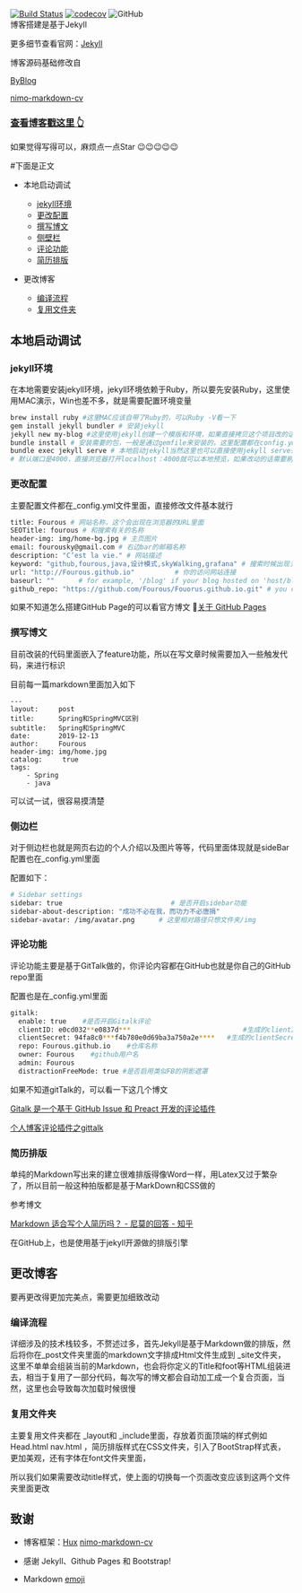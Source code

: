 [![Build Status](https://travis-ci.org/Fourous/Fourous.github.io.svg?branch=master)](https://travis-ci.org/Fourous/Fourous.github.io)
[![codecov](https://codecov.io/gh/Fourous/Fourous.github.io/branch/master/graph/badge.svg)](https://codecov.io/gh/Fourous/Fourous.github.io)
![GitHub](https://img.shields.io/github/license/Fourous/Fourous.github.io)
<br>
博客搭建是基于Jekyll 

更多细节查看官网：[Jekyll](http://jekyllcn.com/)

博客源码基础修改自

 [ByBlog](https://github.com/qiubaiying/qiubaiying.github.io)

[nimo-markdown-cv](https://github.com/wodeni/nimo-markdown-cv)

### [查看博客戳这里 👆](http://qiubaiying.github.io)

如果觉得写得可以，麻烦点一点Star :wink::wink::wink::wink::wink:

#下面是正文

* 本地启动调试
    * [jekyll环境](#jekyll环境)
    * [更改配置](#更改配置)
    * [撰写博文](#撰写博文)
    * [侧壁栏](#侧边栏)
    * [评论功能](#评论功能)
    * [简历排版](#简历排版)

* 更改博客
    * [编译流程](#编译流程)
    * [复用文件夹](#复用文件夹)
    
## 本地启动调试

### jekyll环境

在本地需要安装jekyll环境，jekyll环境依赖于Ruby，所以要先安装Ruby，这里使用MAC演示，Win也差不多，就是需要配置环境变量

```bash
brew install ruby #这里MAC应该自带了Ruby的，可以Ruby -V看一下
gem install jekyll bundler # 安装jekyll
jekyll new my-blog #这里使用jekyll创建一个模版和环境，如果直接拷贝这个项目改的话，直接省略这一步
bundle install # 安装需要的包，一般是通过gemfile来安装的，这里配置都在config.yml里面
bundle exec jekyll serve # 本地启动jekyll当然这里也可以直接使用jekyll serve来启动，注意当前路径
# 默认端口是4000，直接浏览器打开localhost：4000就可以本地预览，如果改动的话需要刷新浏览器
```



### 更改配置

主要配置文件都在_config.yml文件里面，直接修改文件基本就行

``` bash
title: Fourous # 网站名称，这个会出现在浏览器的URL里面
SEOTitle: fourous # 和搜索有关的名称
header-img: img/home-bg.jpg # 主页图片
email: fourousky@gmail.com # 右边bar的邮箱名称
description: "C’est la vie." # 网站描述
keyword: "github,fourous,java,设计模式,skyWalking,grafana" # 搜索时候出现关键字
url: "http://Fourous.github.io"          # 你的访问网站连接
baseurl: ""      # for example, '/blog' if your blog hosted on 'host/blog'
github_repo: "https://github.com/Fourous/Fouorus.github.io.git" # you code repository
```

如果不知道怎么搭建GitHub Page的可以看官方博文 :fist_right:[关于 GitHub Pages](https://help.github.com/cn/github/working-with-github-pages/about-github-pages)

### 撰写博文

目前改装的代码里面嵌入了feature功能，所以在写文章时候需要加入一些触发代码，来进行标识

目前每一篇markdown里面加入如下

```
---
layout:     post
title:      Spring和SpringMVC区别
subtitle:   Spring和SpringMVC
date:       2019-12-13
author:     Fourous
header-img: img/home.jpg
catalog: 	 true
tags:
    - Spring
    - java
```

可以试一试，很容易摸清楚

### 侧边栏

对于侧边栏也就是网页右边的个人介绍以及图片等等，代码里面体现就是sideBar配置也在_config.yml里面

配置如下：

```bash
# Sidebar settings
sidebar: true                           # 是否开启sidebar功能
sidebar-about-description: "成功不必在我，而功力不必唐捐"
sidebar-avatar: /img/avatar.png      # 这里相对路径只想文件夹/img
```

### 评论功能

评论功能主要是基于GitTalk做的，你评论内容都在GitHub也就是你自己的GitHub repo里面

配置也是在_config.yml里面

```bash
gitalk:
  enable: true    #是否开启Gitalk评论
  clientID: e0cd032**e0837d***                            #生成的clientID
  clientSecret: 94fa8c0***f4b780e0d69ba3a750a2e****   #生成的clientSecret
  repo: Fourous.github.io    #仓库名称
  owner: Fourous    #github用户名
  admin: Fourous
  distractionFreeMode: true #是否启用类似FB的阴影遮罩

```

如果不知道gitTalk的，可以看一下这几个博文

[Gitalk 是一个基于 GitHub Issue 和 Preact 开发的评论插件](https://github.com/gitalk/gitalk/blob/master/readme-cn.md)

[个人博客评论插件之gittalk](https://juejin.im/post/5d7734b5518825680e34cabf)

### 简历排版

单纯的Markdown写出来的建立很难排版得像Word一样，用Latex又过于繁杂了，所以目前一般这种拍版都是基于MarkDown和CSS做的

参考博文

[Markdown 适合写个人简历吗？ - 尼莫的回答 - 知乎]( https://www.zhihu.com/question/20546890/answer/323888961)

在GitHub上，也是使用基于jekyll开源做的排版引擎

## 更改博客

要再更改得更加完美点，需要更加细致改动

### 编译流程

详细涉及的技术栈较多，不赘述过多，首先Jekyll是基于Markdown做的排版，然后将你在_post文件夹里面的markdown文字排成Html文件生成到 _site文件夹，这里不单单会组装当前的Markdown，也会将你定义的Title和foot等HTML组装进去，相当于复用了一部分代码，每次写的博文都会自动加工成一个复合页面，当然，这里也会导致每次加载时候很慢

### 复用文件夹

主要复用文件夹都在 _layout和 _include里面，存放着页面顶端的样式例如Head.html nav.html ，简历排版样式在CSS文件夹，引入了BootStrap样式表，更加美观，还有字体在font文件夹里面，

所以我们如果需要改动title样式，使上面的切换每一个页面改变应该到这两个文件夹里面更改

## 致谢

* 博客框架：[Hux](https://github.com/Huxpro/huxpro.github.io)  [nimo-markdown-cv](https://github.com/wodeni/nimo-markdown-cv)

* 感谢 Jekyll、Github Pages 和 Bootstrap!

* Markdown [emoji](https://www.webfx.com/tools/emoji-cheat-sheet/)

